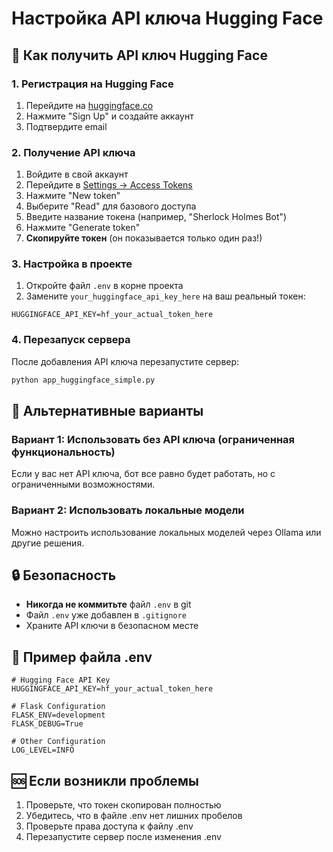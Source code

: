 # Настройка API ключа Hugging Face

## 🔑 Как получить API ключ Hugging Face

### 1. Регистрация на Hugging Face
1. Перейдите на [huggingface.co](https://huggingface.co)
2. Нажмите "Sign Up" и создайте аккаунт
3. Подтвердите email

### 2. Получение API ключа
1. Войдите в свой аккаунт
2. Перейдите в [Settings -> Access Tokens](https://huggingface.co/settings/tokens)
3. Нажмите "New token"
4. Выберите "Read" для базового доступа
5. Введите название токена (например, "Sherlock Holmes Bot")
6. Нажмите "Generate token"
7. **Скопируйте токен** (он показывается только один раз!)

### 3. Настройка в проекте
1. Откройте файл `.env` в корне проекта
2. Замените `your_huggingface_api_key_here` на ваш реальный токен:

```env
HUGGINGFACE_API_KEY=hf_your_actual_token_here
```

### 4. Перезапуск сервера
После добавления API ключа перезапустите сервер:

```bash
python app_huggingface_simple.py
```

## 🚀 Альтернативные варианты

### Вариант 1: Использовать без API ключа (ограниченная функциональность)
Если у вас нет API ключа, бот все равно будет работать, но с ограниченными возможностями.

### Вариант 2: Использовать локальные модели
Можно настроить использование локальных моделей через Ollama или другие решения.

## 🔒 Безопасность
- **Никогда не коммитьте** файл `.env` в git
- Файл `.env` уже добавлен в `.gitignore`
- Храните API ключи в безопасном месте

## 📝 Пример файла .env
```env
# Hugging Face API Key
HUGGINGFACE_API_KEY=hf_your_actual_token_here

# Flask Configuration
FLASK_ENV=development
FLASK_DEBUG=True

# Other Configuration
LOG_LEVEL=INFO
```

## 🆘 Если возникли проблемы
1. Проверьте, что токен скопирован полностью
2. Убедитесь, что в файле .env нет лишних пробелов
3. Проверьте права доступа к файлу .env
4. Перезапустите сервер после изменения .env 